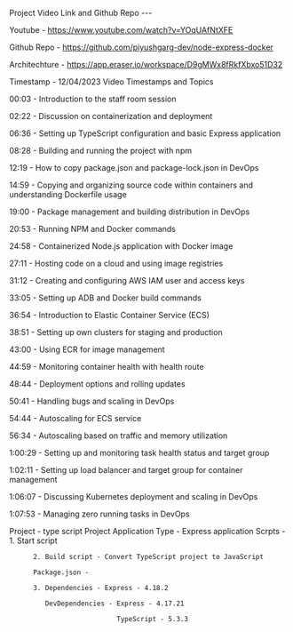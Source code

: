 Project Video Link and Github Repo ---

Youtube - https://www.youtube.com/watch?v=YOqUAfNtXFE

Github Repo - https://github.com/piyushgarg-dev/node-express-docker

Architechture - https://app.eraser.io/workspace/D9gMWx8fRkfXbxo51D32


Timestamp - 12/04/2023
Video Timestamps and Topics

00:03 - Introduction to the staff room session

02:22 - Discussion on containerization and deployment

06:36 - Setting up TypeScript configuration and basic Express application

08:28 - Building and running the project with npm

12:19 - How to copy package.json and package-lock.json in DevOps

14:59 - Copying and organizing source code within containers and understanding Dockerfile usage

19:00 - Package management and building distribution in DevOps

20:53 - Running NPM and Docker commands

24:58 - Containerized Node.js application with Docker image

27:11 - Hosting code on a cloud and using image registries

31:12 - Creating and configuring AWS IAM user and access keys

33:05 - Setting up ADB and Docker build commands

36:54 - Introduction to Elastic Container Service (ECS)

38:51 - Setting up own clusters for staging and production

43:00 - Using ECR for image management

44:59 - Monitoring container health with health route

48:44 - Deployment options and rolling updates

50:41 - Handling bugs and scaling in DevOps

54:44 - Autoscaling for ECS service

56:34 - Autoscaling based on traffic and memory utilization

1:00:29 - Setting up and monitoring task health status and target group

1:02:11 - Setting up load balancer and target group for container management

1:06:07 - Discussing Kubernetes deployment and scaling in DevOps

1:07:53 - Managing zero running tasks in DevOps

Project - type script Project
Application Type - Express application
Scrpts -  1. Start script 
         
          2. Build script - Convert TypeScript project to JavaScript
          
          Package.json -
          
          3. Dependencies - Express - 4.18.2
             
             DevDependencies - Express - 4.17.21 
                               
                               TypeScript - 5.3.3  
